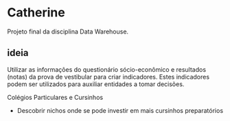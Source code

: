 Catherine
=============

Projeto final da disciplina Data Warehouse.

ideia
-----

Utilizar as informações do questionário sócio-econômico e
resultados (notas) da prova de vestibular para criar indicadores.
Estes indicadores podem ser utilizados para auxiliar entidades
a tomar decisões.

Colégios Particulares e Cursinhos
- Descobrir nichos onde se pode investir em mais cursinhos preparatórios


